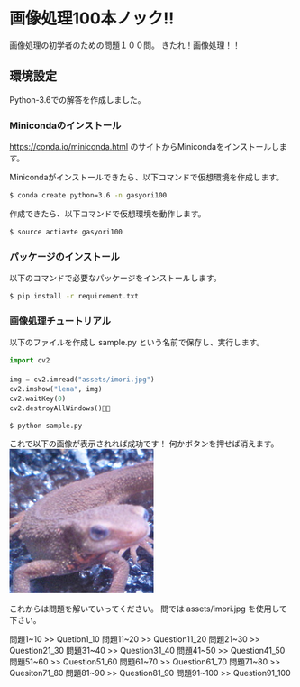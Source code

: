 # 画像処理100本ノック!!

画像処理の初学者のための問題１００問。
きたれ！画像処理！！

## 環境設定

Python-3.6での解答を作成しました。

### Minicondaのインストール

https://conda.io/miniconda.html
のサイトからMinicondaをインストールします。

Minicondaがインストールできたら、以下コマンドで仮想環境を作成します。

```bash
$ conda create python=3.6 -n gasyori100
```

作成できたら、以下コマンドで仮想環境を動作します。

```bash
$ source actiavte gasyori100
```

### パッケージのインストール

以下のコマンドで必要なパッケージをインストールします。


```bash
$ pip install -r requirement.txt
```

### 画像処理チュートリアル

以下のファイルを作成し sample.py という名前で保存し、実行します。

```python
import cv2

img = cv2.imread("assets/imori.jpg")
cv2.imshow("lena", img)
cv2.waitKey(0)
cv2.destroyAllWindows()
```

```bash
$ python sample.py
```

これで以下の画像が表示されれば成功です！
何かボタンを押せば消えます。
![](assets/imori.jpg)


これからは問題を解いていってください。
問では assets/imori.jpg を使用して下さい。

問題1~10  >> Quetion1_10
問題11~20 >> Question11_20
問題21~30 >> Question21_30
問題31~40 >> Question31_40
問題41~50 >> Question41_50
問題51~60 >> Question51_60
問題61~70 >> Question61_70
問題71~80 >> Quesiton71_80
問題81~90 >> Question81_90
問題91~100 >> Question91_100

